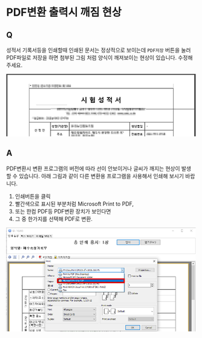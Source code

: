 # PDF변환 출력시 깨짐 현상

## Q

성적서 기록서등을 인쇄할때 인쇄된 문서는 정상적으로 보이는데 `PDF저장` 버튼을 눌러 PDF파일로 저장을 하면 첨부된 그림 처럼 양식이 깨져보이는 현상이 있습니다. 수정해 주세요.

![](../.gitbook/assets/01%20%286%29.png)

## A

PDF변환시 변환 프로그램의 버전에 따라 선이 안보이거나 글씨가 깨지는 현상이 발생할 수 있습니다. 아래 그림과 같이 다른 변환용 프로그램을 사용해서 인쇄해 보시기 바랍니다.

1. 인쇄버튼을 클릭
2. 빨간색으로 표시된 부분처럼 Microsoft Print to PDF,
3. 또는 한컴 PDF등 PDF변환 장치가 보인다면
4. 그 중 한가지를 선택해 PDF로 변환.

![](../.gitbook/assets/02%20%2822%29.png)

